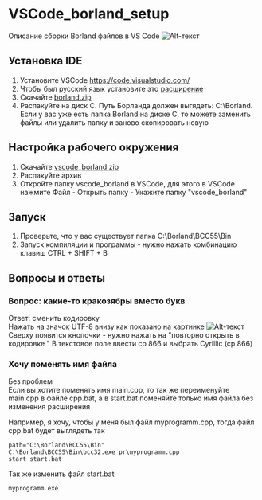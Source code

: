 # VSCode_borland_setup
Описание сборки Borland файлов в VS Code
![Alt-текст](https://i.imgur.com/JctkOdq.jpeg)
## Установка IDE
1. Установите VSCode https://code.visualstudio.com/
2. Чтобы был русский язык установите это [расширение](https://marketplace.visualstudio.com/items?itemName=MS-CEINTL.vscode-language-pack-ru)
3. Скачайте [borland.zip](https://github.com/LencoDigitexer/VSCode_borland_setup/releases/download/borland/Borland.zip)
4. Распакуйте на диск C. Путь Борланда должен выгядеть: C:\Borland\. Если у вас уже есть папка Borland на диске C, то можете заменить файлы или удалить папку и заново скопировать новую

## Настройка рабочего окружения
1. Скачайте [vscode_borland.zip](https://github.com/LencoDigitexer/VSCode_borland_setup/releases/download/borland/vscode_borland.zip)
2. Распакуйте архив
3. Откройте папку vscode_borland в VSCode, для этого в VSCode нажмите Файл - Открыть папку - Укажите папку "vscode_borland"

## Запуск
1. Проверьте, что у вас существует папка C:\Borland\BCC55\Bin
2. Запуск компиляции и программы - нужно нажать комбинацию клавиш CTRL + SHIFT + B 

## Вопросы и ответы
### Вопрос: какие-то кракозябры вместо букв <br>
Ответ: сменить кодировку <br>
Нажать на значок UTF-8 внизу как показано на картинке
![Alt-текст](https://i.stack.imgur.com/g24sD.jpg)
<br>
Сверху появится кнопочки - нужно нажать на "повторно открыть в кодировке "
В текстовое поле ввести cp 866 и выбрать Cyrillic (cp 866)
<br>
### Хочу поменять имя файла<br>
Без проблем<br>
Если вы хотите поменять имя main.cpp, то так же переименуйте main.cpp в файле cpp.bat, а в start.bat поменяйте только имя файла без изменения расширения

Например, я хочу, чтобы у меня был файл myprogramm.cpp, тогда файл cpp.bat будет выглядеть так
```
path="C:\Borland\BCC55\Bin"
C:\Borland\BCC55\Bin\bcc32.exe pr\myprogramm.cpp
start start.bat
```
Так же изменить файл start.bat
```
myprogramm.exe
```
